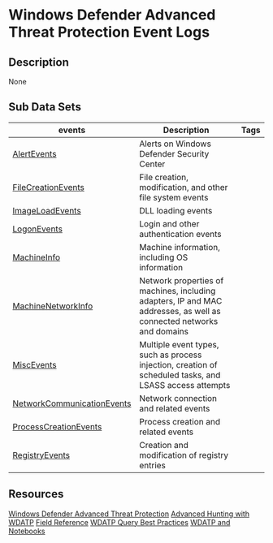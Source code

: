 # Windows Defender Advanced Threat Protection Event Logs

## Description
None

## Sub Data Sets
|events|Description|Tags|
|---|---|---|
|[AlertEvents](events/README.md)|Alerts on Windows Defender Security Center||
|[FileCreationEvents](events/README.md)|File creation, modification, and other file system events||
|[ImageLoadEvents](events/README.md)|DLL loading events||
|[LogonEvents](events/README.md)|Login and other authentication events||
|[MachineInfo](events/README.md)|Machine information, including OS information||
|[MachineNetworkInfo](events/README.md)|Network properties of machines, including adapters, IP and MAC addresses, as well as connected networks and domains||
|[MiscEvents](events/README.md)|Multiple event types, such as process injection, creation of scheduled tasks, and LSASS access attempts||
|[NetworkCommunicationEvents](events/README.md)|Network connection and related events||
|[ProcessCreationEvents](events/README.md)|Process creation and related events||
|[RegistryEvents](events/README.md)|Creation and modification of registry entries||

## Resources
[Windows Defender Advanced Threat Protection](https://docs.microsoft.com/en-us/windows/security/threat-protection/windows-defender-atp/windows-defender-advanced-threat-protection)
[Advanced Hunting with WDATP](https://docs.microsoft.com/en-us/windows/security/threat-protection/windows-defender-atp/advanced-hunting-windows-defender-advanced-threat-protection)
[Field Reference](https://docs.microsoft.com/en-us/windows/security/threat-protection/windows-defender-atp/advanced-hunting-reference-windows-defender-advanced-threat-protection)
[WDATP Query Best Practices](https://docs.microsoft.com/en-us/windows/security/threat-protection/windows-defender-atp/advanced-hunting-best-practices-windows-defender-advanced-threat-protection)
[WDATP and Notebooks](https://github.com/Microsoft/WindowsDefenderATP-Hunting-Queries/tree/master/Notebooks)